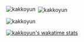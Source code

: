 <p><img align="left" src="https://github-readme-stats.vercel.app/api/top-langs?username=kakkoyun&show_icons=true&locale=en&layout=compact&count_private=true&theme=dark" alt="kakkoyun" /></p>

<p>&nbsp;<img align="center" src="https://github-readme-stats.vercel.app/api?username=kakkoyun&show_icons=true&locale=en&theme=dark" alt="kakkoyun" /></p>

<p><img align="center" src="https://github-readme-streak-stats.herokuapp.com/?user=kakkoyun&theme=dark" alt="kakkoyun" /></p>

[![kakkoyun's wakatime stats](https://github-readme-stats.vercel.app/api/wakatime?username=kemal&theme=dark)](https://github.com/anuraghazra/github-readme-stats)
